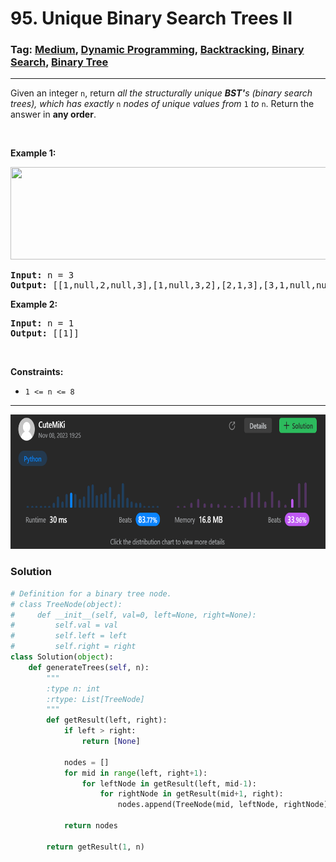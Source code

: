# 95. Unique Binary Search Trees II
### Tag: [Medium](https://github.com/TheOnlyMiki/LeetCode-For-Fun/tree/main#medium-level), [Dynamic Programming](https://github.com/TheOnlyMiki/LeetCode-For-Fun/tree/main#dynamic-programming), [Backtracking](https://github.com/TheOnlyMiki/LeetCode-For-Fun/tree/main#backtracking), [Binary Search](https://github.com/TheOnlyMiki/LeetCode-For-Fun/tree/main#binary-search), [Binary Tree](https://github.com/TheOnlyMiki/LeetCode-For-Fun/tree/main#binary-tree)
---
<div class="px-5 pt-4"><div class="flex"></div><div class="xFUwe" data-track-load="description_content"><p>Given an integer <code>n</code>, return <em>all the structurally unique <strong>BST'</strong>s (binary search trees), which has exactly </em><code>n</code><em> nodes of unique values from</em> <code>1</code> <em>to</em> <code>n</code>. Return the answer in <strong>any order</strong>.</p>

<p>&nbsp;</p>
<p><strong class="example">Example 1:</strong></p>
<img alt="" src="https://assets.leetcode.com/uploads/2021/01/18/uniquebstn3.jpg" style="width: 600px; height: 148px;">
<pre><strong>Input:</strong> n = 3
<strong>Output:</strong> [[1,null,2,null,3],[1,null,3,2],[2,1,3],[3,1,null,null,2],[3,2,null,1]]
</pre>

<p><strong class="example">Example 2:</strong></p>

<pre><strong>Input:</strong> n = 1
<strong>Output:</strong> [[1]]
</pre>

<p>&nbsp;</p>
<p><strong>Constraints:</strong></p>

<ul>
	<li><code>1 &lt;= n &lt;= 8</code></li>
</ul>
</div></div>

---
<img src="Submit.png" width="700" height="215" />

### Solution

```python
# Definition for a binary tree node.
# class TreeNode(object):
#     def __init__(self, val=0, left=None, right=None):
#         self.val = val
#         self.left = left
#         self.right = right
class Solution(object):
    def generateTrees(self, n):
        """
        :type n: int
        :rtype: List[TreeNode]
        """
        def getResult(left, right):
            if left > right:
                return [None]

            nodes = []
            for mid in range(left, right+1):
                for leftNode in getResult(left, mid-1):
                    for rightNode in getResult(mid+1, right):
                        nodes.append(TreeNode(mid, leftNode, rightNode))

            return nodes

        return getResult(1, n)
```
